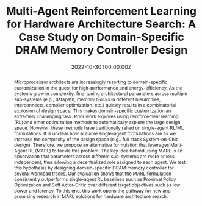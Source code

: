 ---
title: "Multi-Agent Reinforcement Learning for Hardware Architecture Search: A Case Study on Domain-Specific DRAM Memory Controller Design"
authors:
- S. Krishnan
- admin
- S. Omidshafiei
- D. Zhang
- I. Gur
- V. J. Reddi
- S. Faust
date: "2022-10-30T00:00:00Z"
doi: ""

author_notes:
- ""
- ""
- ""
- ""
- ""
- ""
- ""

# Schedule page publish date (NOT publication's date).
publishDate: "2022-10-30T00:00:00Z"

# Publication type.
# Legend: 0 = Uncategorized; 1 = Conference paper; 2 = Journal article;
# 3 = Preprint / Working Paper; 4 = Report; 5 = Book; 6 = Book section;
# 7 = Thesis; 8 = Patent
publication_types: ["3"]

# Publication name and optional abbreviated publication name.
publication: In *Preprint* 
publication_short: In *Preprint* 

abstract: "Microprocessor architects are increasingly resorting to domain-specific customization in the quest for high-performance and energy-efficiency. As the systems grow in complexity, fine-tuning architectural parameters across multiple sub-systems (e.g., datapath, memory blocks in different hierarchies, interconnects, compiler optimization, etc.) quickly results in a combinatorial explosion of design space. This makes domain-specific customization an extremely challenging task. Prior work explores using reinforcement learning (RL) and other optimization methods to automatically explore the large design space. However, these methods have traditionally relied on single-agent RL/ML formulations. It is unclear how scalable single-agent formulations are as we increase the complexity of the design space (e.g., full stack System-on-Chip design). Therefore, we propose an alternative formulation that leverages Multi-Agent RL (MARL) to tackle this problem. The key idea behind using MARL is an observation that parameters across different sub-systems are more or less independent, thus allowing a decentralized role assigned to each agent. We test this hypothesis by designing domain-specific DRAM memory controller for several workload traces. Our evaluation shows that the MARL formulation consistently outperforms single-agent RL baselines such as Proximal Policy Optimization and Soft Actor-Critic over different target objectives such as low power and latency. To this end, this work opens the pathway for new and promising research in MARL solutions for hardware architecture search."
# Summary. An optional shortened abstract.
summary: "Reinforement Learning can potentially be a powerful tool for solving complex combinatorial optimization problems, such as microprocessor desgin. Here, we show that a multi-agent RL approach outperforms past work using single agent RL, since the problem can easily be decomposed into designing independent sub-systems."

tags:
- Multi-Agent
- Deep Learning
- Reinforcement Learning
- Systems
featured: false

links:
url_pdf: 
url_code: ''
url_dataset: ''
url_poster: ''
url_project: ''
url_slides: ''
url_source: ''
url_video: ''

# Featured image
# To use, add an image named `featured.jpg/png` to your page's folder. 
image:
  caption: ''
  focal_point: Center
  preview_only: false

# Associated Projects (optional).
#   Associate this publication with one or more of your projects.
#   Simply enter your project's folder or file name without extension.
#   E.g. `internal-project` references `content/project/internal-project/index.md`.
#   Otherwise, set `projects: []`.
projects: []

# Slides (optional).
#   Associate this publication with Markdown slides.
#   Simply enter your slide deck's filename without extension.
#   E.g. `slides: "example"` references `content/slides/example/index.md`.
#   Otherwise, set `slides: ""`.
slides: ""
---